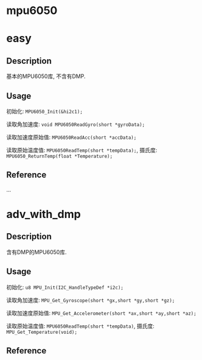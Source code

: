 # mpu6050
# easy
## Description
基本的MPU6050库, 不含有DMP.
## Usage
初始化: `MPU6050_Init(&hi2c1);`

读取角加速度: `void MPU6050ReadGyro(short *gyroData);`

读取加速度原始值: `MPU6050ReadAcc(short *accData);`

读取原始温度值: `MPU6050ReadTemp(short *tempData);`, 摄氏度: ` MPU6050_ReturnTemp(float *Temperature);`

## Reference
...
# adv_with_dmp
## Description
含有DMP的MPU6050库.
## Usage
初始化: `u8 MPU_Init(I2C_HandleTypeDef *i2c); `

读取角加速度: `MPU_Get_Gyroscope(short *gx,short *gy,short *gz);`

读取加速度原始值: `MPU_Get_Accelerometer(short *ax,short *ay,short *az);`

读取原始温度值: `MPU6050ReadTemp(short *tempData)`, 摄氏度: `MPU_Get_Temperature(void);`

## Reference

